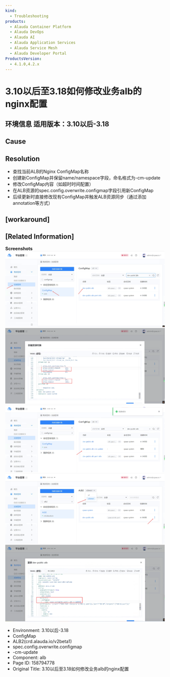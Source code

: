 ```yaml
---
kind:
  - Troubleshooting
products:
  - Alauda Container Platform
  - Alauda DevOps
  - Alauda AI
  - Alauda Application Services
  - Alauda Service Mesh
  - Alauda Developer Portal
ProductsVersion:
  - 4.1.0,4.2.x
---
```

<!-- A type of document that involves encountering a fault, diagnosing it, performing root cause analysis, and providing solutions. -->

# 3.10以后至3.18如何修改业务alb的nginx配置

## 环境信息 适用版本：3.10以后-3.18

## Cause

## Resolution
- 查找当前ALB的Nginx ConfigMap名称
- 创建新ConfigMap并保留name/namespace字段，命名格式为<alb name>-cm-update
- 修改ConfigMap内容（如超时时间配置）
- 在ALB资源的spec.config.overwrite.configmap字段引用新ConfigMap
- 后续更新时直接修改现有ConfigMap并触发ALB资源同步（通过添加annotation等方式）

## [workaround]

## [Related Information]
**Screenshots**
![](assets/3-10yi-hou-zhi-3-18ru-he-xiu-gai-ye-wu-albde-nginxpei-zhi/image-2023-8-15_16-12-4.png)
![](assets/3-10yi-hou-zhi-3-18ru-he-xiu-gai-ye-wu-albde-nginxpei-zhi/image-2023-8-15_16-17-43.png)
![](assets/3-10yi-hou-zhi-3-18ru-he-xiu-gai-ye-wu-albde-nginxpei-zhi/image-2023-8-15_16-19-15.png)
![](assets/3-10yi-hou-zhi-3-18ru-he-xiu-gai-ye-wu-albde-nginxpei-zhi/image-2023-8-15_16-21-30.png)
![](assets/3-10yi-hou-zhi-3-18ru-he-xiu-gai-ye-wu-albde-nginxpei-zhi/image-2023-8-15_16-27-1.png)
- Environment: 3.10以后-3.18
- ConfigMap
- ALB2(crd.alauda.io/v2beta1)
- spec.config.overwrite.configmap
- <alb name>-cm-update
- Component: alb
- Page ID: 158794778
- Original Title: 3.10以后至3.18如何修改业务alb的nginx配置
